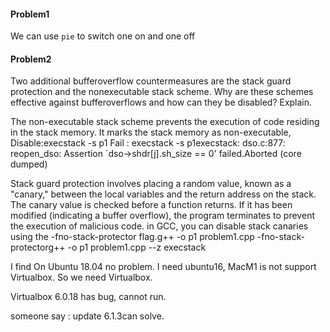 #### Problem1

We can use `pie` to switch one on and one off

#### Problem2

Two additional bufferoverflow countermeasures are the stack guard protection and the nonexecutable stack scheme. Why are these schemes effective against bufferoverflows and how can they be disabled? Explain.

The non-executable stack scheme prevents the execution of code residing in the stack memory. It marks the stack memory as non-executable,
Disable:execstack -s p1
Fail : execstack -s p1execstack: dso.c:877: reopen_dso: Assertion `dso->shdr[j].sh_size == 0' failed.Aborted (core dumped)

Stack guard protection involves placing a random value, known as a "canary," between the local variables and the return address on the stack. The canary value is checked before a function returns. If it has been modified (indicating a buffer overflow), the program terminates to prevent the execution of malicious code.
in GCC, you can disable stack canaries using the -fno-stack-protector flag.g++ -o p1 problem1.cpp  -fno-stack-protectorg++ -o p1 problem1.cpp --z execstack

I find On Ubuntu 18.04 no problem. I need ubuntu16, MacM1 is not support Virtualbox. So we need Virtualbox.

Virtualbox 6.0.18 has bug, cannot run.

someone say : update  6.1.3can solve.

